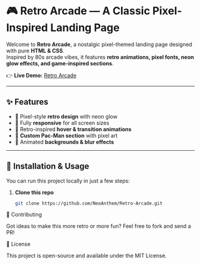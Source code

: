 # 🎮 Retro Arcade — A Classic Pixel-Inspired Landing Page  

Welcome to **Retro Arcade**, a nostalgic pixel-themed landing page designed with pure **HTML & CSS**.  
Inspired by 80s arcade vibes, it features **retro animations, pixel fonts, neon glow effects, and game-inspired sections**.  

👉 **Live Demo:** [Retro Arcade](https://neoanthem.github.io/Retro-Arcade/)  

---

## ✨ Features  

- 🎨 Pixel-style **retro design** with neon glow  
- 📱 Fully **responsive** for all screen sizes  
- 🎵 Retro-inspired **hover & transition animations**  
- 👾 **Custom Pac-Man section** with pixel art  
- 🌌 Animated **backgrounds & blur effects**  

---

## 🚀 Installation & Usage  

You can run this project locally in just a few steps:  

1. **Clone this repo**  
   ```bash
   git clone https://github.com/NeoAnthem/Retro-Arcade.git

🤝 Contributing

Got ideas to make this more retro or more fun? Feel free to fork and send a PR!

📜 License

This project is open-source and available under the MIT License.
